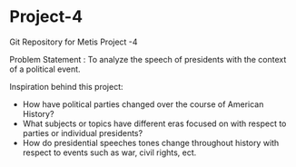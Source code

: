 # Project-4
Git Repository for Metis Project -4 

Problem Statement : To analyze the speech of presidents with the context of a political event. 

Inspiration behind this project:

* How have political parties changed over the course of American History?
* What subjects or topics have different eras focused on with respect to parties or individual presidents?
* How do presidential speeches tones change throughout history with respect to events such as war, civil rights, ect.

